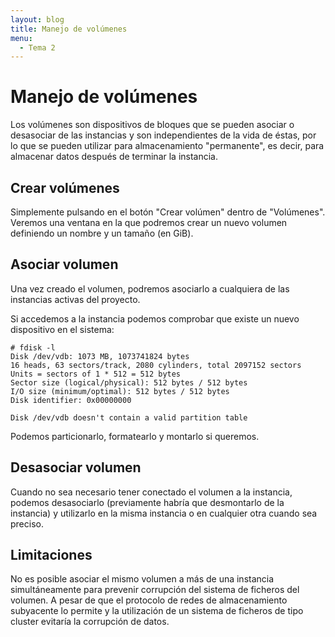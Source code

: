 ```yaml
---
layout: blog
title: Manejo de volúmenes
menu:
  - Tema 2
---
```

# Manejo de volúmenes

Los volúmenes son dispositivos de bloques que se pueden asociar o desasociar de
las instancias y son independientes de la vida de éstas, por lo que se pueden
utilizar para almacenamiento "permanente", es decir, para almacenar datos
después de terminar la instancia.

## Crear volúmenes

Simplemente pulsando en el botón "Crear volúmen" dentro de "Volúmenes". Veremos
una ventana en la que podremos crear un nuevo volumen definiendo un nombre y un
tamaño (en GiB).

## Asociar volumen

Una vez creado el volumen, podremos asociarlo a cualquiera de las instancias
activas del proyecto.

Si accedemos a la instancia podemos comprobar que existe un nuevo dispositivo en
el sistema:

	# fdisk -l 
	Disk /dev/vdb: 1073 MB, 1073741824 bytes
	16 heads, 63 sectors/track, 2080 cylinders, total 2097152 sectors
	Units = sectors of 1 * 512 = 512 bytes
	Sector size (logical/physical): 512 bytes / 512 bytes
	I/O size (minimum/optimal): 512 bytes / 512 bytes
	Disk identifier: 0x00000000

	Disk /dev/vdb doesn't contain a valid partition table

Podemos particionarlo, formatearlo y montarlo si queremos.

## Desasociar volumen

Cuando no sea necesario tener conectado el volumen a la instancia, podemos
desasociarlo (previamente habría que desmontarlo de la instancia) y utilizarlo
en la misma instancia o en cualquier otra cuando sea preciso.

## Limitaciones

No es posible asociar el mismo volumen a más de una instancia simultáneamente
para prevenir corrupción del sistema de ficheros del volumen. A pesar de que el 
protocolo de redes de almacenamiento subyacente lo permite y la utilización de
un sistema de ficheros de tipo cluster evitaría la corrupción de datos.
